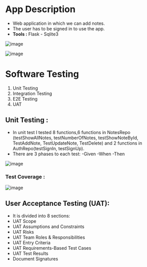 # App Description
- Web application in which we can add notes.
- The user has to be signed in to use the app.
- **Tools :** Flask - Sqlite3 

![image](https://user-images.githubusercontent.com/56639521/172022171-ab6cec3c-d4f6-432d-b603-8e8aef8da52d.png)

![image](https://user-images.githubusercontent.com/56639521/172022129-2c8a90d5-811d-4536-af1f-4e37cef09e08.png)

# Software Testing
 1. Unit Testing
 3. Integration Testing
 4. E2E Testing
 5. UAT
 
  ## Unit Testing : 
  - In unit test I tested 8 functions,6 functions in NotesRepo (testShowAllNotes, testNumberOfNotes, testShowNoteById, TestAddNote, TestUpdateNote, TestDelete) and 2 functions in AuthRepo(testSignIn, testSignUp).
  - There are 3 phases to each test:
    -Given
    -When
    -Then
  
  ![image](https://user-images.githubusercontent.com/56639521/172022026-0a0a8f83-71fd-41d9-ac61-caadb6a5c2d0.png)
  
   ### Test Coverage :
   ![image](https://user-images.githubusercontent.com/56639521/172022050-07cbb943-7315-4db8-af4e-82a431195246.png)
 
 ## User Acceptance Testing (UAT):
  - It is divided into 8 sections:
   - UAT Scope
   - UAT Assumptions and Constraints
   - UAT Risks
   - UAT Team Roles & Responsibilities
   - UAT Entry Criteria
   - UAT Requirements-Based Test Cases
   - UAT Test Results
   - Document Signatures
  

      

    
